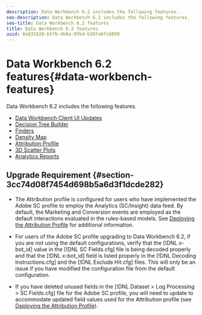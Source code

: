 ```yaml
---
description: Data Workbench 6.2 includes the following features.
seo-description: Data Workbench 6.2 includes the following features.
seo-title: Data Workbench 6.2 features
title: Data Workbench 6.2 features
uuid: 8e831620-b5fb-4b8a-9fb4-b20fa0fc6050
---
```


# Data Workbench 6.2 features{#data-workbench-features}

Data Workbench 6.2 includes the following features.

* [Data Workbench Client UI Updates](home/c-release-notes-insight/c-release-notes-insight-62/c-6-2-features/c-ui-upgrades-6-2.md)
* [Decision Tree Builder](home/c-release-notes-insight/c-release-notes-insight-62/c-6-2-features/c-decision-trees/c-decision-trees.md)
* [Finders](home/c-release-notes-insight/c-release-notes-insight-62/c-6-2-features/c-query-panels.md)
* [Density Map](home/c-release-notes-insight/c-release-notes-insight-62/c-6-2-features/c-density-map.md)
* [Attribution Profile](home/c-release-notes-insight/c-release-notes-insight-62/c-6-2-features/c-rules-attrib/c-rules-attrib.md)
* [3D Scatter Plots](home/c-release-notes-insight/c-release-notes-insight-62/c-6-2-features/c-3d-scatterplots.md)
* [Analytics Reports](home/c-release-notes-insight/c-release-notes-insight-62/c-6-2-features/c-template-report-types.md)

## Upgrade Requirement {#section-3cc74d08f7454d698b5a6d3f1dcde282}

* The Attribution profile is configured for users who have implemented the Adobe SC profile to employ the Analytics (SC/Insight) data feed. By default, the Marketing and Conversion events are employed as the default interactions evaluated in the rules-based models. See [Deploying the Attribution Profile](http://marketing.adobe.com/resources/help/en_US/insight/whatsnew/?f=c_attrib_profile_deploy) for additional information. 
* For users of the Adobe SC profile upgrading to Data Workbench 6.2, if you are not using the default configurations, verify that the [!DNL x-bot_id] value in the [!DNL SC Fields.cfg] file is being decoded properly and that the [!DNL x-bot_id] field is listed properly in the [!DNL Decoding Instructions.cfg] and the [!DNL Exclude Hit.cfg] files. This will only be an issue if you have modified the configuration file from the default configuration. 

* If you have deleted unused fields in the [!DNL Dataset > Log Processing > SC Fields.cfg] file for the Adobe SC profile, you will need to update to accommodate updated field values used for the Attribution profile (see [Deploying the Attribution Profile](http://marketing.adobe.com/resources/help/en_US/insight/whatsnew/?f=c_attrib_profile_deploy)).

